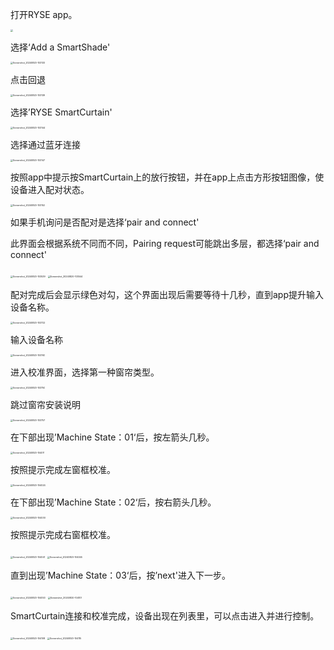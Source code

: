 打开RYSE app。

<img src="H:\My Drive\Projects\SC0101\Certification\img\Screenshot_20240820-103119.png" style="zoom:25%;" />

选择‘Add a SmartShade'

<img src="H:\My Drive\Projects\SC0101\Certification\img\Screenshot_20240820-103133.png" alt="Screenshot_20240820-103133" style="zoom:25%;" />

点击回退

<img src="H:\My Drive\Projects\SC0101\Certification\img\Screenshot_20240820-103139.png" alt="Screenshot_20240820-103139" style="zoom:25%;" />

选择’RYSE SmartCurtain'

<img src="H:\My Drive\Projects\SC0101\Certification\img\Screenshot_20240820-103144.png" alt="Screenshot_20240820-103144" style="zoom:25%;" />

选择通过蓝牙连接

<img src="H:\My Drive\Projects\SC0101\Certification\img\Screenshot_20240820-103147.png" alt="Screenshot_20240820-103147" style="zoom:25%;" />

按照app中提示按SmartCurtain上的放行按钮，并在app上点击方形按钮图像，使设备进入配对状态。

<img src="H:\My Drive\Projects\SC0101\Certification\img\Screenshot_20240820-103152.png" alt="Screenshot_20240820-103152" style="zoom:25%;" />

如果手机询问是否配对是选择‘pair and connect'

此界面会根据系统不同而不同，Pairing request可能跳出多层，都选择‘pair and connect'

<img src="H:\My Drive\Projects\SC0101\Certification\img\Screenshot_20240820-103539.png" alt="Screenshot_20240820-103539" style="zoom:25%;" />

<img src="H:\My Drive\Projects\SC0101\Certification\img\Screenshot_20240820-103544.png" alt="Screenshot_20240820-103544" style="zoom:25%;" />

配对完成后会显示绿色对勾，这个界面出现后需要等待十几秒，直到app提升输入设备名称。

<img src="H:\My Drive\Projects\SC0101\Certification\img\Screenshot_20240820-103722.png" alt="Screenshot_20240820-103722" style="zoom:25%;" />

输入设备名称

<img src="H:\My Drive\Projects\SC0101\Certification\img\Screenshot_20240820-103740.png" alt="Screenshot_20240820-103740" style="zoom:25%;" />

进入校准界面，选择第一种窗帘类型。

<img src="H:\My Drive\Projects\SC0101\Certification\img\Screenshot_20240820-103750.png" alt="Screenshot_20240820-103750" style="zoom:25%;" />

跳过窗帘安装说明

<img src="H:\My Drive\Projects\SC0101\Certification\img\Screenshot_20240820-103757.png" alt="Screenshot_20240820-103757" style="zoom:25%;" />

在下部出现’Machine State：01‘后，按左箭头几秒。

<img src="H:\My Drive\Projects\SC0101\Certification\img\Screenshot_20240820-104011.png" alt="Screenshot_20240820-104011" style="zoom:25%;" />

按照提示完成左窗框校准。

<img src="H:\My Drive\Projects\SC0101\Certification\img\Screenshot_20240820-104024.png" alt="Screenshot_20240820-104024" style="zoom:25%;" />

在下部出现’Machine State：02‘后，按右箭头几秒。

<img src="H:\My Drive\Projects\SC0101\Certification\img\Screenshot_20240820-104030.png" alt="Screenshot_20240820-104030" style="zoom:25%;" />

按照提示完成右窗框校准。

<img src="H:\My Drive\Projects\SC0101\Certification\img\Screenshot_20240820-104041.png" alt="Screenshot_20240820-104041" style="zoom:25%;" />

<img src="H:\My Drive\Projects\SC0101\Certification\img\Screenshot_20240820-104045.png" alt="Screenshot_20240820-104045" style="zoom:25%;" />

直到出现’Machine State：03‘后，按’next'进入下一步。

<img src="H:\My Drive\Projects\SC0101\Certification\img\Screenshot_20240820-104053.png" alt="Screenshot_20240820-104053" style="zoom:25%;" />

<img src="H:\My Drive\Projects\SC0101\Certification\img\Screenshot_20240820-104101.png" alt="Screenshot_20240820-104101" style="zoom:25%;" />

SmartCurtain连接和校准完成，设备出现在列表里，可以点击进入并进行控制。

<img src="H:\My Drive\Projects\SC0101\Certification\img\Screenshot_20240820-104108.png" alt="Screenshot_20240820-104108" style="zoom:25%;" />

<img src="H:\My Drive\Projects\SC0101\Certification\img\Screenshot_20240820-104115.png" alt="Screenshot_20240820-104115" style="zoom:25%;" />